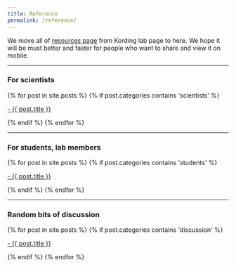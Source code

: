 ```yaml
---
title: Reference
permalink: /reference/
---
```


We move all of [resources page](http://klab.smpp.northwestern.edu/wiki/index.php5/Resources)
from Kording lab page to here. We hope it will be must better and faster for people who want to share
and view it on mobile.

<hr>

### **For scientists**<br>

<div class="content list">
  {% for post in site.posts %}
    {% if post.categories contains 'scientists' %}
    <div class="list-item">
      <p class="list-post-title">
        <a href="{{ site.baseurl }}{{ post.url }}">- {{ post.title }}</a>
      </p>
    </div>
    {% endif %}
  {% endfor %}
</div>

<hr>

### **For students, lab members**<br>

<div class="content list">
  {% for post in site.posts %}
    {% if post.categories contains 'students' %}
    <div class="list-item">
      <p class="list-post-title">
        <a href="{{ site.baseurl }}{{ post.url }}">- {{ post.title }}</a>
      </p>
    </div>
    {% endif %}
  {% endfor %}
</div>

<hr>

### **Random bits of discussion**

<div class="content list">
  {% for post in site.posts %}
    {% if post.categories contains 'discussion' %}
    <div class="list-item">
      <p class="list-post-title">
        <a href="{{ site.baseurl }}{{ post.url }}">- {{ post.title }}</a>
      </p>
    </div>
    {% endif %}
  {% endfor %}
</div>
